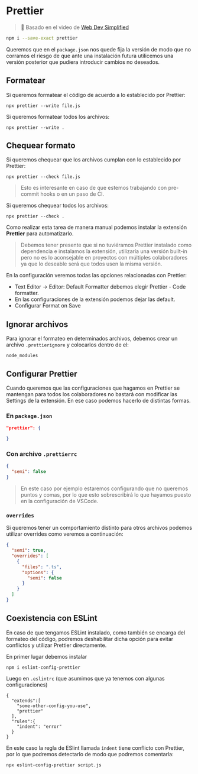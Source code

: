 # Prettier

> :link: Basado en el video de [Web Dev Simplified](https://youtu.be/DqfQ4DPnRqI)

```bash
npm i --save-exact prettier 
```

Queremos que en el `package.json` nos quede fija la versión de modo que no corramos el riesgo de que ante una instalación futura utilicemos una versión posterior que pudiera introducir cambios no deseados.



## Formatear

Si queremos formatear el código de acuerdo a lo establecido por Prettier:

```
npx prettier --write file.js
```

Si queremos formatear todos los archivos:

```
npx prettier --write .
```



## Chequear formato 

Si queremos chequear que los archivos cumplan con lo establecido por Prettier:

```
npx prettier --check file.js
```

> Esto es interesante en caso de que estemos trabajando con pre-commit hooks o en un paso de CI.



Si queremos chequear todos los archivos:

```
npx prettier --check .
```

Como realizar esta tarea de manera manual podemos instalar la extensión **Prettier** para automatizarlo.

> Debemos tener presente que si no tuviéramos Prettier instalado como dependencia e instalamos la extensión, utilizaría una versión built-in pero no es lo aconsejable en proyectos con múltiples colaboradores ya que lo deseable será que todos usen la misma versión.

En la configuración veremos todas las opciones relacionadas con Prettier:

* Text Editor -> Editor: Default Formatter debemos elegir Prettier - Code formatter.
* En las configuraciones de la extensión podemos dejar las default.
* Configurar Format on Save



## Ignorar archivos

Para ignorar el formateo en determinados archivos, debemos crear un archivo `.prettierignore` y colocarlos dentro de el:

```
node_modules
```



## Configurar Prettier

Cuando queremos que las configuraciones que hagamos en Prettier se mantengan para todos los colaboradores no bastará con modificar las Settings de la extensión. En ese caso podemos hacerlo de distintas formas.

### En `package.json`

```json
"prettier": {

}
```

### Con archivo `.prettierrc`

```json
{
  "semi": false
}
```

> En este caso por ejemplo estaremos configurando que no queremos puntos y comas, por lo que esto sobrescribirá lo que hayamos puesto en la configuración de VSCode.



### `overrides`

Si queremos tener un comportamiento distinto para otros archivos podemos utilizar overrides como veremos a continuación:

```json
{
  "semi": true,
  "overrides": [
    {
      "files": ".ts",
      "options": {
        "semi": false
      }
    }
  ]
}
```



## Coexistencia con ESLint

En caso de que tengamos ESLint instalado, como también se encarga del formateo del código, podremos deshabilitar dicha opción para evitar conflictos y utilizar Prettier directamente.

En primer lugar debemos instalar 

```
npm i eslint-config-prettier
```

Luego en `.eslintrc` (que asumimos que ya tenemos con algunas configuraciones)

```
{
  "extends":[
    "some-other-config-you-use", 
    "prettier"
  ],
  "rules":{
    "indent": "error"
  }
}
```



En este caso la regla de ESlint llamada `indent` tiene conflicto con Prettier, por lo que podremos detectarlo de modo que podremos comentarla:

```
npx eslint-config-prettier script.js
```

